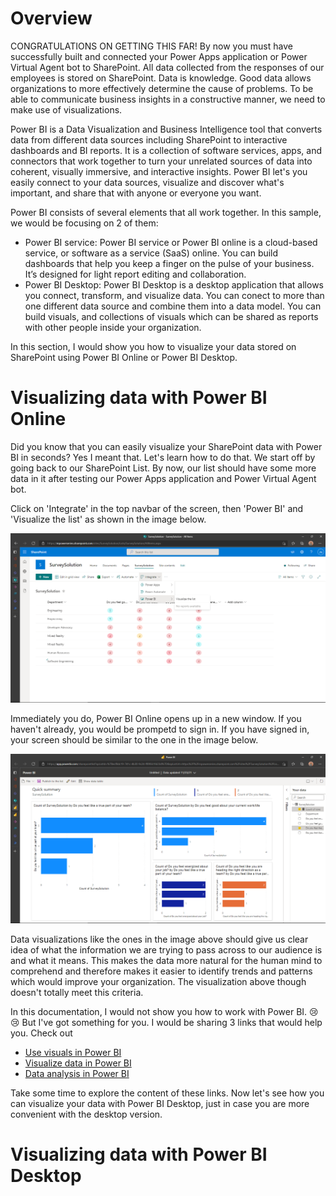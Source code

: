 # Overview
CONGRATULATIONS ON GETTING THIS FAR! By now you must have successfully built and connected your Power Apps application or Power Virtual Agent bot to SharePoint. All data collected from the responses of our employees is stored on SharePoint. Data is knowledge. Good data  allows organizations to more effectively determine the cause of problems. To be able to communicate business insights in a constructive manner, we need to make use of visualizations.

Power BI is a Data Visualization and Business Intelligence tool that converts data from different data sources including SharePoint to interactive dashboards and BI reports. It is a collection of software services, apps, and connectors that work together to turn your unrelated sources of data into coherent, visually immersive, and interactive insights. Power BI let's you easily connect to your data sources, visualize and discover what's important, and share that with anyone or everyone you want.

Power BI consists of several elements that all work together. In this sample, we would be focusing on 2 of them:
* Power BI service: Power BI service or Power BI online is a cloud-based service, or software as a service (SaaS) online. You can build dashboards that help you keep a finger on the pulse of your business. It’s designed for light report editing and collaboration.
* Power BI Desktop: Power BI Desktop is a desktop application that allows you connect, transform, and visualize data. You can conect to more than one different data source and combine them into a data model. You can build visuals, and collections of visuals which can be shared as reports with other people inside your organization.

In this section, I would show you how to visualize your data stored on SharePoint using Power BI Online or Power BI Desktop.

# Visualizing data with Power BI Online
Did you know that you can easily visualize your SharePoint data with Power BI in seconds? Yes I meant that. Let's learn how to do that. We start off by going back to our SharePoint List. By now, our list should have some more data in it after testing our Power Apps application and Power Virtual Agent bot.

Click on 'Integrate' in the top navbar of the screen, then 'Power BI' and 'Visualize the list' as shown in the image below.

![](/Images/sharepoint-7.PNG)

Immediately you do, Power BI Online opens up in a new window. If you haven't already, you would be prompetd to sign in. If you have signed in, your screen should be similar to the one in the image below.

![](/Images/powerbi-1.PNG)

Data visualizations like the ones in the image above should give us clear idea of what the information we are trying to pass across to our audience is and what it means. This makes the data more natural for the human mind to comprehend and therefore makes it easier to identify trends and patterns which would improve your organization. The visualization above though doesn't totally meet this criteria.

In this documentation, I would not show you how to work with Power BI. 😢😢 But I've got something for you. I would be sharing 3 links that would help you. Check out

- [Use visuals in Power BI](https://docs.microsoft.com/en-us/learn/modules/visuals-in-power-bi/)
- [Visualize data in Power BI](https://docs.microsoft.com/en-us/learn/paths/visualize-data-power-bi/)
- [Data analysis in Power BI](https://docs.microsoft.com/en-us/learn/paths/perform-analytics-power-bi/)

Take some time to explore the content of these links. Now let's see how you can visualize your data with Power BI Desktop, just in case you are more convenient with the desktop version.

# Visualizing data with Power BI Desktop
